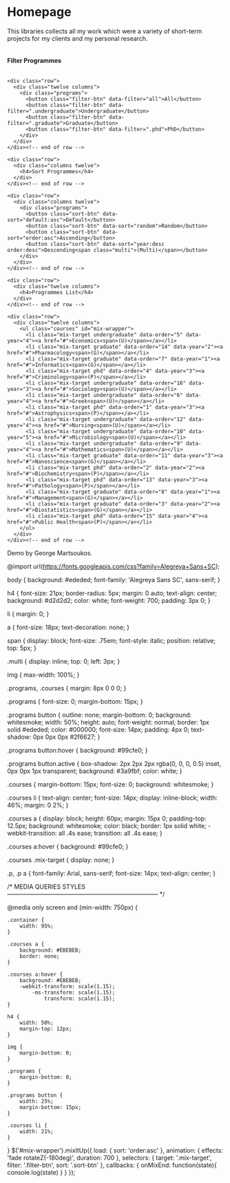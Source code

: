 # Homepage
This libraries collects all my work which were a variety of short-term projects for my clients and my personal research.
<div class="wrap">
  <div class="container">
    <div class="row">
      <div class="twelve columns">
        <h4>Filter Programmes</h4>
      </div>
    </div><!-- end of row -->

    <div class="row">
      <div class="twelve columns">
        <div class="programs">
          <button class="filter-btn" data-filter="all">All</button>
          <button class="filter-btn" data-filter=".undergraduate">Undergraduate</button>
          <button class="filter-btn" data-filter=".graduate">Graduate</button>
          <button class="filter-btn" data-filter=".phd">PhD</button>
        </div>
      </div>
    </div><!-- end of row -->

    <div class="row">
      <div class="columns twelve">
        <h4>Sort Programmes</h4>
      </div>
    </div><!-- end of row -->

    <div class="row">
      <div class="columns twelve">
        <div class="programs">
          <button class="sort-btn" data-sort="default:asc">Default</button>
          <button class="sort-btn" data-sort="random">Random</button>
          <button class="sort-btn" data-sort="order:asc">Ascending</button>
          <button class="sort-btn" data-sort="year:desc order:desc">Descending<span class="multi">(Multi)</span></button>
        </div>
      </div>
    </div><!-- end of row -->

    <div class="row">
      <div class="twelve columns">
        <h4>Programmes List</h4>
      </div>
    </div><!-- end of row -->

    <div class="row">
      <div class="twelve columns">
        <ul class="courses" id="mix-wrapper">
          <li class="mix-target undergraduate" data-order="5" data-year="4"><a href="#">Economics<span>(U)</span></a></li>
          <li class="mix-target graduate" data-order="14" data-year="2"><a href="#">Pharmacology<span>(G)</span></a></li>
          <li class="mix-target graduate" data-order="7" data-year="1"><a href="#">Informatics<span>(G)</span></a></li>
          <li class="mix-target phd" data-order="4" data-year="3"><a href="#">Criminology<span>(P)</span></a></li>
          <li class="mix-target undergraduate" data-order="16" data-year="3"><a href="#">Sociology<span>(U)</span></a></li>
          <li class="mix-target undergraduate" data-order="6" data-year="4"><a href="#">Greek<span>(U)</span></a></li>
          <li class="mix-target phd" data-order="1" data-year="3"><a href="#">Astrophysics<span>(P)</span></a></li>
          <li class="mix-target undergraduate" data-order="12" data-year="4"><a href="#">Nursing<span>(U)</span></a></li>
          <li class="mix-target undergraduate" data-order="10" data-year="5"><a href="#">Microbiology<span>(U)</span></a></li>
          <li class="mix-target undergraduate" data-order="9" data-year="4"><a href="#">Mathematics<span>(U)</span></a></li>
          <li class="mix-target graduate" data-order="11" data-year="3"><a href="#">Nanoscience<span>(G)</span></a></li>
          <li class="mix-target phd" data-order="2" data-year="2"><a href="#">Biochemistry<span>(P)</span></a></li>
          <li class="mix-target phd" data-order="13" data-year="3"><a href="#">Pathology<span>(P)</span></a></li>
          <li class="mix-target graduate" data-order="8" data-year="1"><a href="#">Management<span>(G)</span></a></li>
          <li class="mix-target graduate" data-order="3" data-year="2"><a href="#">Biostatistics<span>(G)</span></a></li>
          <li class="mix-target phd" data-order="15" data-year="4"><a href="#">Public Health<span>(P)</span></a></li>
        </ul>
      </div>
    </div><!-- end of row -->   
  </div><!-- end of container -->
</div><!-- end of wrap -->

<footer>
  <p class="p">Demo by George Martsoukos.</p>
</footer>

@import url(https://fonts.googleapis.com/css?family=Alegreya+Sans+SC);

body {
	background: #ededed;
	font-family: 'Alegreya Sans SC', sans-serif;
}

h4 {
	font-size: 21px;
	border-radius: 5px;
	margin: 0 auto;
	text-align: center;
	background: #d2d2d2;
	color: white;
	font-weight: 700;
	padding: 3px 0;
}

li {
	margin: 0;
}

a {
	font-size: 18px;
	text-decoration: none;
}

span {
	display: block;
	font-size: .75em;
	font-style: italic;
	position: relative;
	top: 5px;
}

.multi {
	display: inline;
	top: 0;
	left: 3px;
}

img {
	max-width: 100%;
}

.programs,
.courses {
	margin: 8px 0 0 0;
}

.programs {
	font-size: 0;
	margin-bottom: 15px;
}

.programs button {
	outline: none;
	margin-bottom: 0;
	background: whitesmoke;
	width: 50%;
	height: auto;
	font-weight: normal;
	border: 1px solid #ededed;
	color: #000000;
	font-size: 14px;
	padding: 4px 0;
	text-shadow: 0px 0px 0px #2f6627;
}

.programs button:hover {
	background: #99cfe0;
}

.programs button.active {
	box-shadow: 2px 2px 2px rgba(0, 0, 0, 0.5) inset, 0px 0px 1px transparent;
	background: #3a9fbf;
	color: white;
}

.courses {
	margin-bottom: 15px;
	font-size: 0;
	background: whitesmoke;
}

.courses li {
	text-align: center;
	font-size: 14px;
	display: inline-block;
	width: 46%;
	margin: 0 2%;
}

.courses a {
	display: block;
	height: 60px;
	margin: 15px 0;
	padding-top: 12.5px;
	background: whitesmoke;
	color: black;
	border: 1px solid white;
	-webkit-transition: all .4s ease;
	        transition: all .4s ease;
}

.courses a:hover {
	background: #99cfe0;
}

.courses .mix-target {
	display: none;
}

.p, .p a {
  font-family: Arial, sans-serif;
  font-size: 14px;
  text-align: center;
}


/* MEDIA QUERIES STYLES
–––––––––––––––––––––––––––––––––––––––––––––––––– */

@media only screen and (min-width: 750px) {

	.container {
		width: 95%;
	}

	.courses a {
		background: #EBEBEB;
		border: none;
	}

	.courses a:hover {
		background: #EBEBEB;
		-webkit-transform: scale(1.15);
		    -ms-transform: scale(1.15);
		        transform: scale(1.15);
	}

	h4 {
		width: 50%;
		margin-top: 12px;
	}

	img {
		margin-bottom: 0;
	}

	.programs {
		margin-bottom: 0;
	}

	.programs button {
		width: 25%;
		margin-bottom: 15px;
	}

	.courses li {
		width: 21%;
	}

}
$('#mix-wrapper').mixItUp({
  load: {
  	sort: 'order:asc'
  },
	animation: {
    effects: 'fade rotateZ(-180deg)',
    duration: 700
  },
  selectors: {
    target: '.mix-target',
    filter: '.filter-btn',
    sort: '.sort-btn'
  },
  callbacks: {
    onMixEnd: function(state){
      console.log(state)
    }
  }
});
